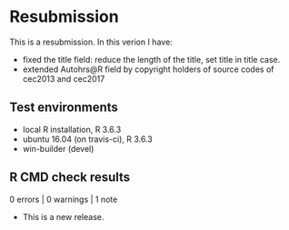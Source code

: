 # Resubmission

This is a resubmission. In this verion I have:

* fixed the title field: reduce the length of the title, set title in title case.
* extended Autohrs@R field by copyright holders of source codes of cec2013 and cec2017


## Test environments
* local R installation, R 3.6.3
* ubuntu 16.04 (on travis-ci), R 3.6.3
* win-builder (devel)

## R CMD check results

0 errors | 0 warnings | 1 note

* This is a new release.
